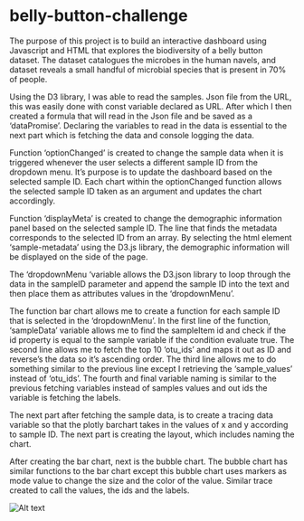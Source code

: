 # belly-button-challenge

The purpose of this project is to build an interactive dashboard using Javascript and HTML that explores the biodiversity of a belly button dataset. The dataset catalogues the microbes in the human navels, and dataset reveals a small handful of microbial species that is present in 70% of people.

Using the D3 library, I was able to read the samples. Json file from the URL, this was easily done with const variable declared as URL. After which I then created a formula that will read in the Json file and be saved as a ‘dataPromise’. Declaring the variables to read in the data is essential to the next part which is fetching the data and console logging the data.

Function ‘optionChanged’ is created to change the sample data when it is triggered whenever the user selects a different sample ID from the dropdown menu. It’s purpose is to update the dashboard based on the selected sample ID. Each chart within the optionChanged function allows the selected sample ID taken as an argument and updates the chart accordingly. 

Function ‘displayMeta’ is created to change the demographic information panel based on the selected sample ID. The line that finds the metadata corresponds to the selected ID from an array. By selecting the html element ‘sample-metadata’ using the D3.js library, the demographic information will be displayed on the side of the page. 

The ‘dropdownMenu ‘variable allows the D3.json library to loop through the data in the sampleID parameter and append the sample ID into the text and then place them as attributes values in the ‘dropdownMenu’.

The function bar chart allows me to create a function for each sample ID that is selected in the ‘dropdownMenu’. In the first line of the function, ‘sampleData’ variable allows me to find the sampleItem id and check if the id property is equal to the sample variable if the condition evaluate true. The second line allows me to fetch the top 10 ‘otu_ids’ and maps it out as ID and reverse’s the data so it’s ascending order. The third line allows me to do something similar to the previous line except I retrieving the ‘sample_values’ instead of ‘otu_ids’. The fourth and final variable naming is similar to the previous fetching variables instead of samples values and out ids the variable is fetching the labels.

The next part after fetching the sample data, is to create a tracing data variable so that the plotly barchart takes in the values of x and y according to sample ID. The next part is creating the layout, which includes naming the chart.

After creating the bar chart, next is the bubble chart. The bubble chart has similar functions to the bar chart except this bubble chart uses markers as mode value to change the size and the color of the value. Similar trace created to call the values, the ids and the labels.

![Alt text](relative/path/to/image.png)
